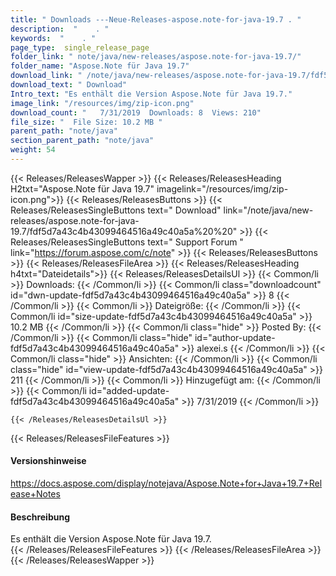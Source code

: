 ```yaml
---
title: " Downloads ---Neue-Releases-aspose.note-for-java-19.7 . "
description:  "    . " 
keywords:  "    . " 
page_type:  single_release_page
folder_link: " note/java/new-releases/aspose.note-for-java-19.7/"
folder_name: "Aspose.Note für Java 19.7"
download_link: " /note/java/new-releases/aspose.note-for-java-19.7/fdf5d7a43c4b43099464516a49c40a5a"
download_text: " Download"
Intro_text: "Es enthält die Version Aspose.Note für Java 19.7."
image_link: "/resources/img/zip-icon.png"
download_count: "   7/31/2019  Downloads: 8  Views: 210"
file_size: "  File Size: 10.2 MB "
parent_path: "note/java"
section_parent_path: "note/java"
weight: 54
---
```


{{< Releases/ReleasesWapper >}}
  {{< Releases/ReleasesHeading H2txt="Aspose.Note für Java 19.7" imagelink="/resources/img/zip-icon.png">}}
  {{< Releases/ReleasesButtons >}}
    {{< Releases/ReleasesSingleButtons text=" Download" link="/note/java/new-releases/aspose.note-for-java-19.7/fdf5d7a43c4b43099464516a49c40a5a%20%20" >}}
    {{< Releases/ReleasesSingleButtons text=" Support Forum " link="https://forum.aspose.com/c/note" >}}
  {{< Releases/ReleasesButtons >}}
  {{< Releases/ReleasesFileArea >}}
    {{< Releases/ReleasesHeading h4txt="Dateidetails">}}
    {{< Releases/ReleasesDetailsUl >}}
            {{< Common/li >}} Downloads: {{< /Common/li >}}
      {{< Common/li class="downloadcount" id="dwn-update-fdf5d7a43c4b43099464516a49c40a5a" >}} 8 {{< /Common/li >}}
      {{< Common/li >}} Dateigröße: {{< /Common/li >}}
      {{< Common/li id="size-update-fdf5d7a43c4b43099464516a49c40a5a" >}} 10.2 MB {{< /Common/li >}} 
      {{< Common/li  class="hide" >}} Posted By: {{< /Common/li >}} 
      {{< Common/li class="hide" id="author-update-fdf5d7a43c4b43099464516a49c40a5a" >}} alexei.s {{< /Common/li >}}
      {{< Common/li class="hide" >}} Ansichten: {{< /Common/li >}}
      {{< Common/li class="hide" id="view-update-fdf5d7a43c4b43099464516a49c40a5a" >}} 211 {{< /Common/li >}}
      {{< Common/li >}} Hinzugefügt am: {{< /Common/li >}}
      {{< Common/li id="added-update-fdf5d7a43c4b43099464516a49c40a5a" >}} 7/31/2019 {{< /Common/li >}} 

    {{< /Releases/ReleasesDetailsUl >}}

  {{< Releases/ReleasesFileFeatures >}}
      <h4>Versionshinweise</h4><div> <a href="https://docs.aspose.com/display/notejava/Aspose.Note+for+Java+19.7+Release+Notes">https://docs.aspose.com/display/notejava/Aspose.Note+for+Java+19.7+Release+Notes</a></div><h4> Beschreibung</h4><div class="HTMLDescription"> Es enthält die Version Aspose.Note für Java 19.7.</div>
  {{< /Releases/ReleasesFileFeatures >}}
 {{< /Releases/ReleasesFileArea >}}
{{< /Releases/ReleasesWapper >}}



